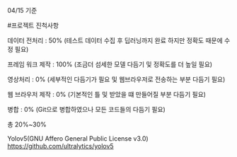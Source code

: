 04/15 기준

#프로젝트 진척사항

데이터 전처리 : 50% (테스트 데이터 수집 후 딥러닝까지 완료 하지만 정확도 때문에 수정 필요)

프레임 워크 제작 : 100% (조금더 섬세한 모델 다듬기 및 정확도를 더 높일 필요)

영상처리 : 0% (세부적인 다듬기가 필요 및 웹브라우저로 전송하는 부분 다듬기 필요)

웹 브라우저 제작 : 0% (기본적인 틀 및 받았을 떄 만들어질 부분 다듬기 필요)

병합 : 0% (Git으로 병합하였으나 모든 코드들의 다듬기 필요)

총 20%~30%

Yolov5(GNU Affero General Public License v3.0)
https://github.com/ultralytics/yolov5
